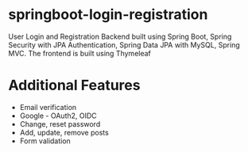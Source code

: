 # springboot-login-registration
User Login and Registration Backend built using Spring Boot, Spring Security with JPA Authentication, Spring Data JPA with MySQL, Spring MVC.
The frontend is built using Thymeleaf

# Additional Features
- Email verification
- Google - OAuth2, OIDC
- Change, reset password
- Add, update, remove posts
- Form validation
